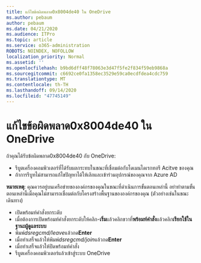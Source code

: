 ```yaml
---
title: แก้ไขข้อผิดพลาด0x8004de40 ใน OneDrive
ms.author: pebaum
author: pebaum
ms.date: 04/21/2020
ms.audience: ITPro
ms.topic: article
ms.service: o365-administration
ROBOTS: NOINDEX, NOFOLLOW
localization_priority: Normal
ms.assetid: ''
ms.openlocfilehash: b9bd6dff48f78063e3d47f5fe2f834f59eb9868a
ms.sourcegitcommit: c6692ce0fa1358ec3529e59ca0ecdfdea4cdc759
ms.translationtype: MT
ms.contentlocale: th-TH
ms.lasthandoff: 09/14/2020
ms.locfileid: "47745149"
---
```

# <a name="fix-0x8004de40-error-in-onedrive"></a>แก้ไขข้อผิดพลาด0x8004de40 ใน OneDrive

ถ้าคุณได้รับข้อผิดพลาด0x8004de40 กับ OneDrive:

- รีบูตเครื่องคอมพิวเตอร์ที่ได้รับผลกระทบในขณะที่เชื่อมต่อกับโดเมนไดเรกทอรี Acitve ของคุณ
- ถ้าการรีบูทไม่สามารถแก้ไขปัญหาได้ให้เลิกและเข้าร่วมอุปกรณ์ของคุณจาก Azure AD 

**หมายเหตุ**: คุณควรอยู่บนเครือข่ายขององค์กรของคุณในขณะที่ดำเนินการขั้นตอนเหล่านี้ อย่าทำตามขั้นตอนเหล่านี้เมื่อคุณไม่สามารถเชื่อมต่อกับโครงสร้างพื้นฐานขององค์กรของคุณ (ตัวอย่างเช่นในขณะเดินทาง) 

- เปิดพร้อมท์คำสั่งยกระดับ 
- เมื่อต้องการเปิดพร้อมท์คำสั่งยกระดับให้คลิก-**เริ่ม**แล้วคลิกขวาที่**พร้อมท์คำสั่ง**แล้วคลิก**เรียกใช้ในฐานะผู้ดูแลระบบ**
- พิมพ์*dsregcmd/leave*แล้วกด**Enter**
- เมื่อทำเสร็จแล้วให้พิมพ์*dsregcmd/join*แล้วกด**Enter**
- เมื่อทำเสร็จแล้วให้ปิดพร้อมท์คำสั่ง
- รีบูตเครื่องคอมพิวเตอร์แล้วเข้าสู่ระบบ OneDrive